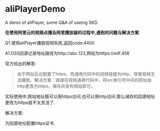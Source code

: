 # aliPlayerDemo
A demo of aliPlayer, some Q&amp;A of useing SKD.

**在使用阿里云的视频点播及阿里播放器的过程中,遇到的问题与解决方案**

Q1.使用aliPlayer播放视频失败,返回code:4400

A1.OSS回源记录地址路径为http://abc.123,网站为https://edf.456

官方给出的解答:

>  由于网站后台配置了https，而通用代码中的视频链接为http，导致视频无法播放。解决方案：直接在视频通用代码中，将src单引号中间的网址由http更改为https，保存并发布网站即可。 

实际使用中,网站地址既可以用https访问,也可以用http访问.那么储存的回源地址更改为https就不太灵活了.

解决方案:

为回源地址配置https证书.